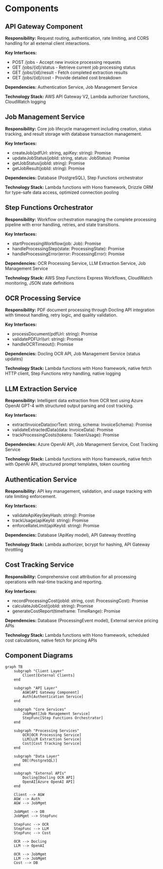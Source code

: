 # Components

## API Gateway Component

**Responsibility:** Request routing, authentication, rate limiting, and CORS handling for all external client interactions.

**Key Interfaces:**
- POST /jobs - Accept new invoice processing requests
- GET /jobs/{id}/status - Retrieve current job processing status
- GET /jobs/{id}/result - Fetch completed extraction results
- GET /jobs/{id}/cost - Provide detailed cost breakdown

**Dependencies:** Authentication Service, Job Management Service

**Technology Stack:** AWS API Gateway V2, Lambda authorizer functions, CloudWatch logging

## Job Management Service

**Responsibility:** Core job lifecycle management including creation, status tracking, and result storage with database transaction management.

**Key Interfaces:**
- createJob(pdfUrl: string, apiKey: string): Promise<Job>
- updateJobStatus(jobId: string, status: JobStatus): Promise<void>
- getJobStatus(jobId: string): Promise<JobStatus>
- getJobResult(jobId: string): Promise<JobResult>

**Dependencies:** Database (PostgreSQL), Step Functions orchestrator

**Technology Stack:** Lambda functions with Hono framework, Drizzle ORM for type-safe data access, optimized connection pooling

## Step Functions Orchestrator

**Responsibility:** Workflow orchestration managing the complete processing pipeline with error handling, retries, and state transitions.

**Key Interfaces:**
- startProcessingWorkflow(job: Job): Promise<ExecutionId>
- handleProcessingStep(state: ProcessingState): Promise<NextState>
- handleProcessingError(error: ProcessingError): Promise<RetryAction>

**Dependencies:** OCR Processing Service, LLM Extraction Service, Job Management Service

**Technology Stack:** AWS Step Functions Express Workflows, CloudWatch monitoring, JSON state definitions

## OCR Processing Service

**Responsibility:** PDF document processing through Docling API integration with timeout handling, retry logic, and quality validation.

**Key Interfaces:**
- processDocument(pdfUrl: string): Promise<OCRResult>
- validatePDFUrl(url: string): Promise<ValidationResult>
- handleOCRTimeout(): Promise<RetryStrategy>

**Dependencies:** Docling OCR API, Job Management Service (status updates)

**Technology Stack:** Lambda functions with Hono framework, native fetch HTTP client, Step Functions retry handling, native logging

## LLM Extraction Service

**Responsibility:** Intelligent data extraction from OCR text using Azure OpenAI GPT-4 with structured output parsing and cost tracking.

**Key Interfaces:**
- extractInvoiceData(ocrText: string, schema: InvoiceSchema): Promise<ExtractionResult>
- validateExtractedData(data: InvoiceData): Promise<ValidationResult>
- trackProcessingCosts(tokens: TokenUsage): Promise<CostAttribution>

**Dependencies:** Azure OpenAI API, Job Management Service, Cost Tracking Service

**Technology Stack:** Lambda functions with Hono framework, native fetch with OpenAI API, structured prompt templates, token counting

## Authentication Service

**Responsibility:** API key management, validation, and usage tracking with rate limiting enforcement.

**Key Interfaces:**
- validateApiKey(keyHash: string): Promise<ApiKeyValidation>
- trackUsage(apiKeyId: string): Promise<UsageUpdate>
- enforceRateLimit(apiKeyId: string): Promise<RateLimitResult>

**Dependencies:** Database (ApiKey model), API Gateway throttling

**Technology Stack:** Lambda authorizer, bcrypt for hashing, API Gateway throttling

## Cost Tracking Service

**Responsibility:** Comprehensive cost attribution for all processing operations with real-time tracking and reporting.

**Key Interfaces:**
- recordProcessingCost(jobId: string, cost: ProcessingCost): Promise<void>
- calculateJobCost(jobId: string): Promise<TotalCost>
- generateCostReport(timeframe: TimeRange): Promise<CostReport>

**Dependencies:** Database (ProcessingEvent model), External service pricing APIs

**Technology Stack:** Lambda functions with Hono framework, scheduled cost calculations, native fetch for pricing APIs

## Component Diagrams

```mermaid
graph TB
    subgraph "Client Layer"
        Client[External Clients]
    end
    
    subgraph "API Layer"
        AGW[API Gateway Component]
        Auth[Authentication Service]
    end
    
    subgraph "Core Services"
        JobMgmt[Job Management Service]
        StepFunc[Step Functions Orchestrator]
    end
    
    subgraph "Processing Services"
        OCR[OCR Processing Service]
        LLM[LLM Extraction Service]
        Cost[Cost Tracking Service]
    end
    
    subgraph "Data Layer"
        DB[(PostgreSQL)]
    end
    
    subgraph "External APIs"
        Docling[Docling OCR API]
        OpenAI[Azure OpenAI API]
    end
    
    Client --> AGW
    AGW --> Auth
    AGW --> JobMgmt
    
    JobMgmt --> DB
    JobMgmt --> StepFunc
    
    StepFunc --> OCR
    StepFunc --> LLM
    StepFunc --> Cost
    
    OCR --> Docling
    LLM --> OpenAI
    
    OCR --> JobMgmt
    LLM --> JobMgmt
    Cost --> DB
```
